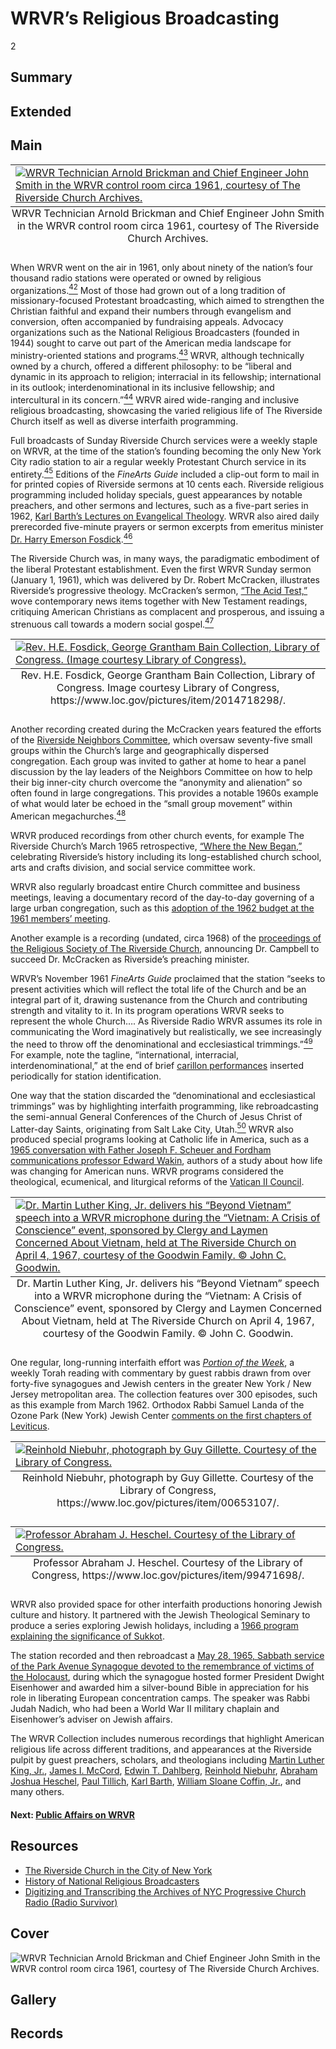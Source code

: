 # WRVR’s Religious Broadcasting

2

## Summary

## Extended

## Main

<table class="exhibit-image half-image">
<caption align="bottom" class="exhibit-caption">WRVR Technician Arnold Brickman and Chief Engineer John Smith in the WRVR control room circa 1961, courtesy of The Riverside Church Archives.</caption>
<tr><td><a href="https://s3.amazonaws.com/americanarchive.org/exhibits/24.+WRVR+Technician+Arnold+Brickman+and+Chief+Engineer+John+Smitch+in+the+WRVR+control+room+circa+1961+CREDIT+The+Riverside+Church+Archives.jpg" target="_blank"><img src="https://s3.amazonaws.com/americanarchive.org/exhibits/24.+WRVR+Technician+Arnold+Brickman+and+Chief+Engineer+John+Smitch+in+the+WRVR+control+room+circa+1961+CREDIT+The+Riverside+Church+Archives.jpg" class="big-image" alt="WRVR Technician Arnold Brickman and Chief Engineer John Smith in the WRVR control room circa 1961, courtesy of The Riverside Church Archives."/></a></td></tr>
</table>

When WRVR went on the air in 1961, only about ninety of the nation’s four thousand radio stations were operated or owned by religious organizations.[<sup>42</sup>](/exhibits/wrvr/notes#42) Most of those had grown out of a long tradition of missionary-focused Protestant broadcasting, which aimed to strengthen the Christian faithful and expand their numbers through evangelism and conversion, often accompanied by fundraising appeals. Advocacy organizations such as the National Religious Broadcasters (founded in 1944) sought to carve out part of the American media landscape for ministry-oriented stations and programs.[<sup>43</sup>](/exhibits/wrvr/notes#43) WRVR, although technically owned by a church, offered a different philosophy: to be “liberal and dynamic in its approach to religion; interracial in its fellowship; international in its outlook; interdenominational in its inclusive fellowship; and intercultural in its concern.”[<sup>44</sup>](/exhibits/wrvr/notes#44) WRVR aired wide-ranging and inclusive religious broadcasting, showcasing the varied religious life of The Riverside Church itself as well as diverse interfaith programming. 

Full broadcasts of Sunday Riverside Church services were a weekly staple on WRVR, at the time of the station’s founding becoming the only New York City radio station to air a regular weekly Protestant Church service in its entirety.[<sup>45</sup>](/exhibits/wrvr/notes#45) Editions of the *FineArts Guide* included a clip-out form to mail in for printed copies of Riverside sermons at 10 cents each. Riverside religious programming included holiday specials, guest appearances by notable preachers, and other sermons and lectures, such as a five-part series in 1962, [Karl Barth’s Lectures on Evangelical Theology](https://americanarchive.org/catalog?f%5Baccess_types%5D%5B%5D=online&f%5Bseries_titles%5D%5B%5D=Karl+Barth+Lectures+on+Evangelical+Theology&sort=title+asc). WRVR also aired daily prerecorded five-minute prayers or sermon excerpts from emeritus minister [Dr. Harry Emerson Fosdick](https://americanarchive.org/catalog/cpb-aacip-528-6d5p844x5g?start=411.65&end=571.81]).[<sup>46</sup>](/exhibits/wrvr/notes#46)  

The Riverside Church was, in many ways, the paradigmatic embodiment of the liberal Protestant establishment. Even the first WRVR Sunday sermon (January 1, 1961), which was delivered by Dr. Robert McCracken, illustrates Riverside’s progressive theology. McCracken’s sermon, [“The Acid Test,”](https://americanarchive.org/catalog/cpb-aacip-528-nc5s757t1z?start=425.72&end=679.96) wove contemporary news items together with New Testament readings, critiquing American Christians as complacent and prosperous, and issuing a strenuous call towards a modern social gospel.[<sup>47</sup>](/exhibits/wrvr/notes#47)  

<table class="exhibit-image med-image">
<caption align="bottom" class="exhibit-caption">Rev. H.E. Fosdick, George Grantham Bain Collection, Library of Congress. Image courtesy Library of Congress, https://www.loc.gov/pictures/item/2014718298/.</caption>
<tr><td><a href="https://s3.amazonaws.com/americanarchive.org/exhibits/Fosdick-image.jpg" target="_blank"><img src="https://s3.amazonaws.com/americanarchive.org/exhibits/Fosdick-image.jpg" class="big-image" alt="Rev. H.E. Fosdick, George Grantham Bain Collection, Library of Congress. (Image courtesy Library of Congress)."/></a></td></tr>
</table>

Another recording created during the McCracken years featured the efforts of the [Riverside Neighbors Committee](https://americanarchive.org/catalog/cpb-aacip-528-cv4bn9z819?start=460.00&end=843.74), which oversaw seventy-five small groups within the Church’s large and geographically dispersed congregation. Each group was invited to gather at home to hear a panel discussion by the lay leaders of the Neighbors Committee on how to help their big inner-city church overcome the “anonymity and alienation” so often found in large congregations. This provides a notable 1960s example of what would later be echoed in the “small group movement” within American megachurches.[<sup>48</sup>](/exhibits/wrvr/notes#48)  

WRVR produced recordings from other church events, for example The Riverside Church’s March 1965 retrospective, [“Where the New Began,”](https://americanarchive.org/catalog/cpb-aacip-528-t72794277f?start=1738.59&end=2014.16) celebrating Riverside’s history including its long-established church school, arts and crafts division, and social service committee work. 

WRVR also regularly broadcast entire Church committee and business meetings, leaving a documentary record of the day-to-day governing of a large urban congregation, such as this [adoption of the 1962 budget at the 1961 members’ meeting](https://americanarchive.org/catalog/cpb-aacip-528-rj48p5wp1z?start=1992.78&end=2968.11). 

Another example is a recording (undated, circa 1968) of the [proceedings of the Religious Society of The Riverside Church](https://americanarchive.org/catalog/cpb-aacip-528-rf5k932m79?start=3257.9&end=4243), announcing Dr. Campbell to succeed Dr. McCracken as Riverside’s preaching minister. 

WRVR’s November 1961 *FineArts Guide* proclaimed that the station “seeks to present activities which will reflect the total life of the Church and be an integral part of it, drawing sustenance from the Church and contributing strength and vitality to it. In its program operations WRVR seeks to represent the whole Church…. As Riverside Radio WRVR assumes its role in communicating the Word imaginatively but realistically, we see increasingly the need to throw off the denominational and ecclesiastical trimmings.”[<sup>49</sup>](/exhibits/wrvr/notes#49) For example, note the tagline, “international, interracial, interdenominational,” at the end of brief [carillon performances](https://americanarchive.org/catalog/cpb-aacip-528-6d5p844x9q?start=72.10&end=101.03) inserted periodically for station identification.

One way that the station discarded the “denominational and ecclesiastical trimmings” was by highlighting interfaith programming, like rebroadcasting the semi-annual General Conferences of the Church of Jesus Christ of Latter-day Saints, originating from Salt Lake City, Utah.[<sup>50</sup>](/exhibits/wrvr/notes#50) WRVR also produced special programs looking at Catholic life in America, such as a [1965 conversation with Father Joseph F. Scheuer and Fordham communications professor Edward Wakin](https://americanarchive.org/catalog/cpb-aacip-528-xs5j961q2p?start=1554.13&end=1770.55), authors of a study about how life was changing for American nuns. 
WRVR programs considered the theological, ecumenical, and liturgical reforms of the [Vatican II Council](https://americanarchive.org/catalog/cpb-aacip-528-5d8nc5td6b?start=1155.57&end=1376.53). 

<table class="exhibit-image med-image">
<caption align="bottom" class="exhibit-caption">Dr. Martin Luther King, Jr. delivers his “Beyond Vietnam” speech into a WRVR microphone during the “Vietnam: A Crisis of Conscience” event, sponsored by Clergy and Laymen Concerned About Vietnam, held at The Riverside Church on April 4, 1967, courtesy of the Goodwin Family. © John C. Goodwin.</caption>
<tr><td><a href="https://s3.amazonaws.com/americanarchive.org/exhibits/4.+Goodwin+Roll+938+6.jpg" target="_blank"><img src="https://s3.amazonaws.com/americanarchive.org/exhibits/4.+Goodwin+Roll+938+6.jpg" class="big-image" alt="Dr. Martin Luther King, Jr. delivers his “Beyond Vietnam” speech into a WRVR microphone during the “Vietnam: A Crisis of Conscience” event, sponsored by Clergy and Laymen Concerned About Vietnam, held at The Riverside Church on April 4, 1967, courtesy of the Goodwin Family. © John C. Goodwin."/></a></td></tr>
</table>

One regular, long-running interfaith effort was [*Portion of the Week*](https://americanarchive.org/catalog?f%5Baccess_types%5D%5B%5D=online&f%5Bseries_titles%5D%5B%5D=Portion+of+the+Week&per_page=100&sort=title+asc), a weekly Torah reading with commentary by guest rabbis drawn from over forty-five synagogues and Jewish centers in the greater New York / New Jersey metropolitan area. The collection features over 300 episodes, such as this example from March 1962. Orthodox Rabbi Samuel Landa of the Ozone Park (New York) Jewish Center [comments on the first chapters of Leviticus](https://americanarchive.org/catalog/cpb-aacip-528-6m3319t73v?start=21.61&end=354.81). 

<table class="exhibit-image med-image left">
<caption align="bottom" class="exhibit-caption">Reinhold Niebuhr, photograph by Guy Gillette. Courtesy of the Library of Congress, https://www.loc.gov/pictures/item/00653107/.</caption>
<tr><td><a href="https://s3.amazonaws.com/americanarchive.org/exhibits/master-niebuhr.jpg" target="_blank"><img src="https://s3.amazonaws.com/americanarchive.org/exhibits/master-niebuhr.jpg" class="big-image" alt="Reinhold Niebuhr, photograph by Guy Gillette. Courtesy of the Library of Congress."/></a></td></tr>
</table>

<table class="exhibit-image med-image left">
<caption align="bottom" class="exhibit-caption">Professor Abraham J. Heschel. Courtesy of the Library of Congress, https://www.loc.gov/pictures/item/99471698/.</caption>
<tr><td><a href="https://s3.amazonaws.com/americanarchive.org/exhibits/loc-heschel.jpg" target="_blank"><img src="https://s3.amazonaws.com/americanarchive.org/exhibits/loc-heschel.jpg" class="big-image" alt="Professor Abraham J. Heschel. Courtesy of the Library of Congress."/></a></td></tr>
</table>

WRVR also provided space for other interfaith productions honoring Jewish culture and history. It partnered with the Jewish Theological Seminary to produce a series exploring Jewish holidays, including a [1966 program explaining the significance of Sukkot](https://americanarchive.org/catalog/cpb-aacip-528-kw57d2rj30?start=15.15&end=279.89).

The station recorded and then rebroadcast a [May 28, 1965, Sabbath service of the Park Avenue Synagogue devoted to the remembrance of victims of the Holocaust](https://americanarchive.org/catalog/cpb-aacip-528-th8bg2jp92?start=1147.00&end=1614.08), during which the synagogue hosted former President Dwight Eisenhower and awarded him a silver-bound Bible in appreciation for his role in liberating European concentration camps. The speaker was Rabbi Judah Nadich, who had been a World War II military chaplain and Eisenhower’s adviser on Jewish affairs. 

The WRVR Collection includes numerous recordings that highlight American religious life across different traditions, and appearances at the Riverside pulpit by guest preachers, scholars, and theologians including [Martin Luther King, Jr.](https://americanarchive.org/catalog?utf8=%E2%9C%93&after_date=1961-00-00&before_date=1967-00-00&end=4823.68&exact_or_range=range&f%5Basset_type%5D%5B%5D=Program&f%5Bcontributing_organizations%5D%5B%5D=The+Riverside+Church++%28NY%29&f%5Baccess_types%5D%5B%5D=digitized&start=3189.37&q=%22King%2C+Martin+Luther%2C+Jr.%2C+1929-1968%22), [James I. McCord](https://americanarchive.org/catalog/cpb-aacip-528-4b2x34nr40), [Edwin T. Dahlberg](https://americanarchive.org/catalog/cpb-aacip-528-f47gq6s76k), [Reinhold Niebuhr](https://americanarchive.org/catalog?q=%2Btitles%3A%22niebuhr%22&sort=asset_date+asc&f[access_types][]=online), [Abraham Joshua Heschel](https://americanarchive.org/catalog/cpb-aacip-528-pv6b27r32z?start=3189.37&end=4823.68), [Paul Tillich](https://americanarchive.org/catalog?f%5Baccess_types%5D%5B%5D=online&f%5Bcontributing_organizations%5D%5B%5D=The+Riverside+Church++%28NY%29&q=%2Btitles%3A%22Paul+Tillich%22&sort=asset_date+asc), [Karl Barth](https://americanarchive.org/catalog?f%5Baccess_types%5D%5B%5D=online&f%5Bcontributing_organizations%5D%5B%5D=The+Riverside+Church++%28NY%29&q=%2Btitles%3A%22Karl+Barth%22&sort=title+asc), [William Sloane Coffin, Jr.](https://americanarchive.org/catalog?f%5Baccess_types%5D%5B%5D=online&f%5Bcontributing_organizations%5D%5B%5D=The+Riverside+Church++%28NY%29&q=%2Btitles%3A%22William+Sloane+Coffin%22&sort=asset_date+asc), and many others. 


#### Next: [Public Affairs on WRVR](/exhibits/wrvr/3-wrvr-public-affairs)

## Resources

- [The Riverside Church in the City of New York](https://www.trcnyc.org/)
- [History of National Religious Broadcasters](https://nrb.org/who-we-are/our-history/)
- [Digitizing and Transcribing the Archives of NYC Progressive Church Radio (Radio Survivor)](https://www.radiosurvivor.com/2021/06/podcast-301-digitizing-transcribing-the-archives-of-nyc-progressive-church-radio/)


## Cover
  <img title="Cover Image" alt="WRVR Technician Arnold Brickman and Chief Engineer John Smith in the WRVR control room circa 1961, courtesy of The Riverside Church Archives." src="https://s3.amazonaws.com/americanarchive.org/exhibits/24.+WRVR+Technician+Arnold+Brickman+and+Chief+Engineer+John+Smitch+in+the+WRVR+control+room+circa+1961+CREDIT+The+Riverside+Church+Archives.jpg">

## Gallery

## Records
